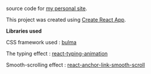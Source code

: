 source code for [my personal site](https://ac5tin.herokuapp.com/).

This project was created using [Create React App](https://github.com/facebook/create-react-app).

**Libraries used**

CSS framework used : [bulma](https://bulma.io/)

The typing effect : [react-typing-animation](https://www.npmjs.com/package/react-typing-animation)

Smooth-scrolling effect : [react-anchor-link-smooth-scroll](https://www.npmjs.com/package/react-anchor-link-smooth-scroll)